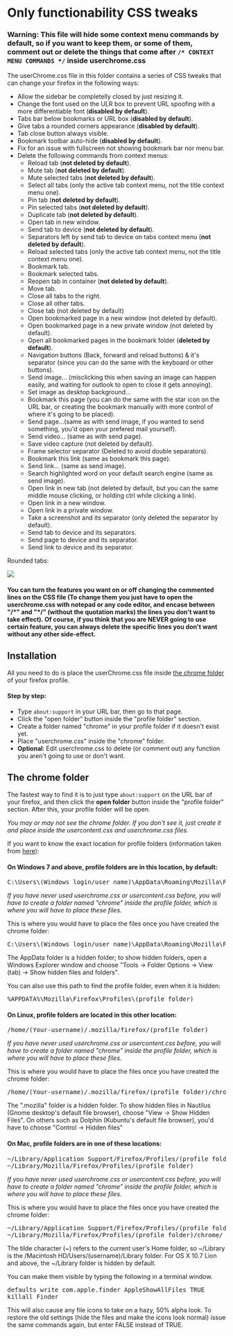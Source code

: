 <h1>Only functionability CSS tweaks</h1>

<h3>Warning: This file will hide some context menu commands by default, so if you want to keep them, or some of them, comment out or delete the things that come after <code>/* CONTEXT MENU COMMANDS */</code> inside userchrome.css</h3>

<p>The userChrome.css file in this folder contains a series of CSS tweaks that can change your firefox in the following ways:</p>
<ul>
  <li>Allow the sidebar be completelly closed by just resizing it.</li>
  <li>Change the font used on the ULR box to prevent URL spoofing with a more differentiable font (<b>disabled by default</b>).</li>
  <li>Tabs bar below bookmarks or URL box (<b>disabled by default</b>).</li>
  <li>Give tabs a rounded corners appearance (<b>disabled by default</b>). </li>
  <li>Tab close button always visible.</li>
  <li>Bookmark toolbar auto-hide (<b>disabled by default</b>).</li>
  <li>Fix for an issue with fullscreen not showing bookmark bar nor menu bar.</li>
  <li>Delete the following commands from context menus:
  	<ul>
  	  <li>Reload tab (<b>not deleted by default</b>).</li>
      <li>Mute tab (<b>not deleted by default</b>).</li>
      <li>Mute selected tabs (<b>not deleted by default</b>).</li>
      <li>Select all tabs (only the active tab context menu, not the title context menu one).</li>
  	  <li>Pin tab (<b>not deleted by default</b>).</li>
      <li>Pin selected tabs (<b>not deleted by default</b>).</li>
  	  <li>Duplicate tab (<b>not deleted by default</b>).</li>
  	  <li>Open tab in new window.</li>
      <li>Send tab to device (<b>not deleted by default</b>).</li>
      <li>Separators left by send tab to device on tabs context menu (<b>not deleted by default</b>).</li>
  	  <li>Reload selected tabs (only the active tab context menu, not the title context menu one).</li>
      <li>Bookmark tab.</li>
  	  <li>Bookmark selected tabs.</li>
      <li>Reopen tab in container (<b>not deleted by default</b>).</li>
      <li>Move tab.</li>
  	  <li>Close all tabs to the right.</li>
  	  <li>Close all other tabs.</li>
  	  <li>Close tab (not deleted by default)</li>
      <li>Open bookmarked page in a new window (not deleted by default).</li>
      <li>Open bookmarked page in a new private window (not deleted by default).</li>
      <li>Open all bookmarked pages in the bookmark folder (<b>deleted by default</b>).</li>
  	  <li>Navigation buttons (Back, forward and reload buttons) & it's separator (since you can do the same with the keyboard or other buttons).</li>
  	  <li>Send image... (misclicking this when saving an image can happen easily, and waiting for outlook to open to close it gets annoying).</li>
  	  <li>Set image as desktop background...</li>
  	  <li>Bookmark this page (you can do the same with the star icon on the URL bar, or creating the bookmark manually with more control of where it's going to be placed).</li>
  	  <li>Send page...(same as with send image, if you wanted to send something, you'd open your prefered mail yourself).</li>
      <li>Send video... (same as with send page).</li>
      <li>Save video capture (not deleted by default).</li>
      <li>Frame selector separator (Deleted to avoid double separators).</li>
  	  <li>Bookmark this link (same as bookmark this page).</li>
  	  <li>Send link... (same as send image).</li>
      <li>Search highlighted word on your default search engine (same as send image).</li>
  	  <li>Open link in new tab (not deleted by default, but you can the same middle mouse clicking, or holding ctrl while clicking a link).</li>
  	  <li>Open link in a new window.</li>
  	  <li>Open link in a private window.</li>
  	  <li>Take a screenshot and its separator (only deleted the separator by default).</li>
  	  <li>Send tab to device and its separators.</li>
  	  <li>Send page to device and its separator.</li>
  	  <li>Send link to device and its separator.</li>
  	</ul></li>
</ul>

<p>Rounded tabs:</p>
  <img src="https://i.imgur.com/qoG4Iiy.png">

<h4>You can turn the features you want on or off changing the commented lines on the CSS file (To change them you just have to open the userchrome.css with notepad or any code editor, and encase between "/*" and "*/" (without the quotation marks) the lines you don't want to take effect). Of course, if you think that you are NEVER going to use certain feature, you can always delete the specific lines you don't want without any other side-effect.</h4>

<h2>Installation</h2>

<p>All you need to do is place the userChrome.css file inside <a href="https://github.com/Izheil/Quantum-Nox-Firefox-Dark-Full-Theme/tree/master/Theme%20features#the-chrome-folder">the chrome folder</a> of your firefox profile.</p>

<h4>Step by step:</h4>
<ul>
  <li>Type <code>about:support</code> in your URL bar, then go to that page.</li>
  <li>Click the "open folder" button inside the "profile folder" section.</li>
  <li>Create a folder named "chrome" in your profile folder if it doesn't exist yet.</li>
  <li>Place "userchrome.css" inside the "chrome" folder.</li>
  <li><b>Optional</b>: Edit userchrome.css to delete (or comment out) any function you aren't going to use or don't want.</li>
</ul>

<h2>The chrome folder</h2>

<p>The fastest way to find it is to just type <code>about:support</code> on the URL bar of your firefox, and then click the <b>open folder</b> button inside the "profile folder" section. After this, your profile folder will be open.</p>

<p><i>You may or may not see the chrome folder. If you don't see it, just create it and place inside the usercontent.css and userchrome.css files.</i></p>

<p>If you want to know the exact location for profile folders (information taken from <a href="http://kb.mozillazine.org/Profile_folder_-_Firefox">here</a>):</p>

<h4>On Windows 7 and above, profile folders are in this location, by default:</h4>

<pre>C:\Users\(Windows login/user name)\AppData\Roaming\Mozilla\Firefox\Profiles\(profile folder)</pre>

<p><i>If you have never used userchrome.css or usercontent.css before, you will have to create a folder named "chrome" inside the profile folder, which is where you will have to place these files.</i></p>

<p>This is where you would have to place the files once you have created the chrome folder:</p>

<pre>C:\Users\(Windows login/user name)\AppData\Roaming\Mozilla\Firefox\Profiles\(profile folder)\chrome\</pre>
  
<p>The AppData folder is a hidden folder; to show hidden folders, open a Windows Explorer window and choose "Tools → Folder Options → View (tab) → Show hidden files and folders".</p>

<p>You can also use this path to find the profile folder, even when it is hidden:</p>

<pre>%APPDATA%\Mozilla\Firefox\Profiles\(profile folder)</pre>

<h4>On Linux, profile folders are located in this other location:</h4>

<pre>/home/(Your-username)/.mozilla/firefox/(profile folder)</pre>

<p><i>If you have never used userchrome.css or usercontent.css before, you will have to create a folder named "chrome" inside the profile folder, which is where you will have to place these files.</i></p>

<p>This is where you would have to place the files once you have created the chrome folder:</p>

<pre>/home/(Your-username)/.mozilla/firefox/(profile folder)/chrome/</pre>

<p>The ".mozilla" folder is a hidden folder. To show hidden files in Nautilus (Gnome desktop's default file browser), choose "View -> Show Hidden Files". On others such as Dolphin (Kubuntu's default file browser), you'd have to choose "Control -> Hidden files"</p>

<h4>On Mac, profile folders are in one of these locations:</h4>

<pre>~/Library/Application Support/Firefox/Profiles/(profile folder)
~/Library/Mozilla/Firefox/Profiles/(profile folder)</pre>

<p><i>If you have never used userchrome.css or usercontent.css before, you will have to create a folder named "chrome" inside the profile folder, which is where you will have to place these files.</i></p>

<p>This is where you would have to place the files once you have created the chrome folder:</p>

<pre>~/Library/Application Support/Firefox/Profiles/(profile folder)/chrome
~/Library/Mozilla/Firefox/Profiles/(profile folder)/chrome/</pre>

<p>The tilde character (~) refers to the current user's Home folder, so ~/Library is the /Macintosh HD/Users/(username)/Library folder. For OS X 10.7 Lion and above, the ~/Library folder is hidden by default.</p>

<p>You can make them visible by typing the following in a terminal window.</p>
<pre>defaults write com.apple.finder AppleShowAllFiles TRUE
killall Finder</pre>
<p>This will also cause any file icons to take on a hazy, 50% alpha look. To restore the old settings (hide the files and make the icons look normal) issue the same commands again, but enter FALSE instead of TRUE.<p>
